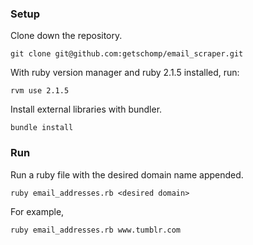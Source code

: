### Setup

Clone down the repository.

```
git clone git@github.com:getschomp/email_scraper.git
```

With ruby version manager and ruby 2.1.5 installed, run:

```
rvm use 2.1.5
```

Install external libraries with bundler.

```
bundle install
```

### Run

Run a ruby file with the desired domain name appended.

```
ruby email_addresses.rb <desired domain>
```

For example,

```
ruby email_addresses.rb www.tumblr.com
```
